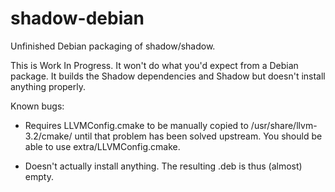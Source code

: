 shadow-debian
=============

Unfinished Debian packaging of shadow/shadow.

This is Work In Progress. It won't do what you'd expect from a Debian
package. It builds the Shadow dependencies and Shadow but doesn't
install anything properly.

Known bugs:

* Requires LLVMConfig.cmake to be manually copied to
  /usr/share/llvm-3.2/cmake/ until that problem has been solved
  upstream. You should be able to use extra/LLVMConfig.cmake.

* Doesn't actually install anything. The resulting .deb is thus
  (almost) empty.
